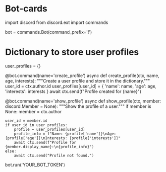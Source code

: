 # Bot-cards

import discord
from discord.ext import commands

bot = commands.Bot(command_prefix='!')

# Dictionary to store user profiles
user_profiles = {}

@bot.command(name='create_profile')
async def create_profile(ctx, name, age, interests):
    """Create a user profile and store it in the dictionary."""
    user_id = ctx.author.id
    user_profiles[user_id] = {
        'name': name,
        'age': age,
        'interests': interests
    }
    await ctx.send(f"Profile created for {name}")

@bot.command(name='show_profile')
async def show_profile(ctx, member: discord.Member = None):
    """Show the profile of a user."""
    if member is None:
        member = ctx.author

    user_id = member.id
    if user_id in user_profiles:
        profile = user_profiles[user_id]
        profile_info = f"Name: {profile['name']}\nAge: {profile['age']}\nInterests: {profile['interests']}"
        await ctx.send(f"Profile for {member.display_name}:\n{profile_info}")
    else:
        await ctx.send("Profile not found.")

bot.run('YOUR_BOT_TOKEN')
